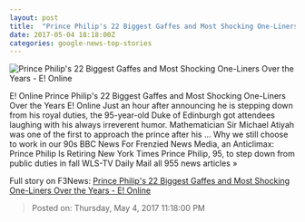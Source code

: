```yaml
---
layout: post
title:  "Prince Philip's 22 Biggest Gaffes and Most Shocking One-Liners Over the Years - E! Online"
date: 2017-05-04 18:18:00Z
categories: google-news-top-stories
---
```


![Prince Philip's 22 Biggest Gaffes and Most Shocking One-Liners Over the Years - E! Online](http://akns-images.eonline.com/eol_images/Entire_Site/201743/rs_600x600-170503203219-rs_600x600-130617061754-300.PrincePhillip.jc.hospital.jpg?downsize=450:*&crop=450:350;left,top)

E! Online Prince Philip's 22 Biggest Gaffes and Most Shocking One-Liners Over the Years E! Online Just an hour after announcing he is stepping down from his royal duties, the 95-year-old Duke of Edinburgh got attendees laughing with his always irreverent humor. Mathematician Sir Michael Atiyah was one of the first to approach the prince after his ... Why we still choose to work in our 90s BBC News For Frenzied News Media, an Anticlimax: Prince Philip Is Retiring New York Times Prince Philip, 95, to step down from public duties in fall WLS-TV Daily Mail all 955 news articles »


Full story on F3News: [Prince Philip's 22 Biggest Gaffes and Most Shocking One-Liners Over the Years - E! Online](http://www.f3nws.com/n/YeNey)

> Posted on: Thursday, May 4, 2017 11:18:00 PM
